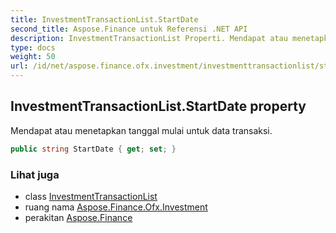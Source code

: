 ```yaml
---
title: InvestmentTransactionList.StartDate
second_title: Aspose.Finance untuk Referensi .NET API
description: InvestmentTransactionList Properti. Mendapat atau menetapkan tanggal mulai untuk data transaksi.
type: docs
weight: 50
url: /id/net/aspose.finance.ofx.investment/investmenttransactionlist/startdate/
---
```

## InvestmentTransactionList.StartDate property

Mendapat atau menetapkan tanggal mulai untuk data transaksi.

```csharp
public string StartDate { get; set; }
```

### Lihat juga

* class [InvestmentTransactionList](../)
* ruang nama [Aspose.Finance.Ofx.Investment](../../investmenttransactionlist/)
* perakitan [Aspose.Finance](../../../)


